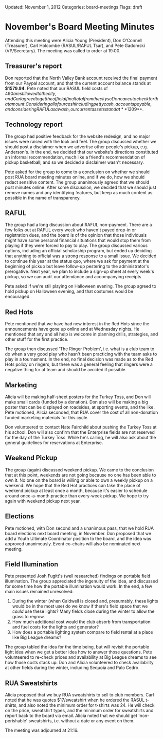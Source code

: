 Updated: November 1, 2012
Categories: board-meetings
Flags: draft

# November's Board Meeting Minutes

Attending this meeting were Alicia Young (President), Don O'Connell (Treasurer), Carl Holcombe (RASUL/RAFUL Tsar), and Pete Gadomski (VP/Secretary).
The meeting was called to order at 19:00.


## Treasurer's report

Don reported that the North Valley Bank account received the final payment from our Paypal account, and that the current account balance stands at **$1579.94**.
Pete noted that our RASUL field costs of $490 are still owed to the city, and Carl agreed to get the official final total from the city so Don can cut a check for that amount.
Considering all of our cash including petty cash, accounts payable, and considering RAFUL as a wash, our current assets stand at **$1209**.


## Technology report

The group had positive feedback for the website redesign, and no major issues were raised with the look and feel.
The group discussed whether we should post a disclaimer when we advertise other people's pickup, e.g. Anderson's.
In the end, we decided that our website's directions constituted an informal recommendation, much like a friend's recommendation of pickup basketball, and so we decided a disclaimer wasn't necessary.

Pete asked for the group to come to a conclusion on whether we should post RUA board meeting minutes online, and if we do, how we should redact sensitive content.
The group unanimously agreed that we should post minutes online.
After some discussion, we decided that we should just remove names and any identifying features, but keep as much content as possible in the name of transparency.


## RAFUL

The group had a long discussion about RAFUL non-payment.
There are a few folks out at RAFUL every week who haven't payed drop-in or registration dues, and the board is of the opinion that those individuals might have some personal financial situations that would stop them from playing if they were forced to pay to play.
The group discussed various options, including an official scholarship program, but ended up deciding that anything to official was a strong response to a small issue.
We decided to continue this year at the status quo, where we ask for payment at the beginning of pickup but leave follow-up pestering to the administrator's prerogative.
Next year, we plan to include a sign-up sheet at every week's pickup, so we can audit our attendance and accompanying receipts.

Pete asked if we're still playing on Halloween evening.
The group agreed to hold pickup on Halloween evening, and that costumes would be encouraged.


## Red Hots

Pete mentioned that we have had new interest in the Red Hots since the announcements have gone up online and at Wednesday nights.
He mentioned that any and all help is welcome in planning drills, strategies, and other stuff for the first practice.

The group then discussed 'The Ringer Problem', i.e. what is a club team to do when a very good play who hasn't been practicing with the team asks to play in a tournament.
In the end, no final decision was made as to the Red Hots policy on ringers, but there was a general feeling that ringers were a negative thing for at team and should be avoided if possible.


## Marketing

Alicia will be making half-sheet posters for the Turkey Toss, and Don will make small cards (funded by a donation).
Don also will be making a big poster that can be displayed on roadsides, at sporting events, and the like.
Pete motioned, Alicia seconded, that RUA cover the cost of all non-donation funded marketing materials for this cycle.

Don volunteered to contact Nate Fairchild about pushing the Turkey Toss at his school.
Don will also confirm that the Enterprise fields are not reserved for the day of the Turkey Toss.
While he's calling, he will also ask about the general guidelines for reservations at Enterprise.


## Weekend Pickup

The group (again) discussed weekend pickup.
We came to the conclusion that at this point, weekends are not going because no one has been able to own it.
No one on the board is willing or able to own a weekly pickup on a weekend.
We hope that the Red Hot practices can take the place of weekend pickup at least once a month, because it's easier to schedule around once-a-month practice than every-week pickup.
We hope to try again with weekend pickup next year.


## Elections

Pete motioned, with Don second and a unanimous pass, that we hold RUA board elections next board meeting, in November.
Don proposed that we add a Youth Ultimate Coordinator position to the board, and the idea was approved unanimously.
Event co-chairs will also be nominated next meeting.


## Field Illumination

Pete presented Josh Fugitt's (well researched) findings on portable field illumination.
The group appreciated the ingenuity of the idea, and discussed for some time how the portable illumination would work.
In the end, a few main issues remained unresolved:

1. During the winter (when Caldwell is closed and, presumably, these lights would be in the most use) do we know if there's field space that we *could* use these lights? Many fields close during the winter to allow the grass to regrow.
2. How much additional cost would the club absorb from transportation and fuel costs for the lights and generator?
3. How does a portable lighting system compare to field rental at a place like Big League dreams?

The group tabled the idea for the time being, but will revisit the portable light idea when we get a better idea how to answer those questions.
Pete volunteered to re-check prices and availability at Big League dreams to see how those costs stack up.
Don and Alicia volunteered to check availability at other fields during the winter, including Sequoia and Palo Cedro.


## RUA Sweatshirts

Alicia proposed that we buy RUA sweatshirts to sell to club members.
Carl noted that he was quotes $17/sweatshirt when he ordered the RASUL t-shirts, and also noted the minimum order for t-shirts was 24.
He will check on the price, sweatshirt types, and the minimum order for sweatshirts and report back to the board via email.
Alicia noted that we should get 'non-perishable' sweatshirts, i.e. without a date or any event on them.


The meeting was adjourned at 21:16.
